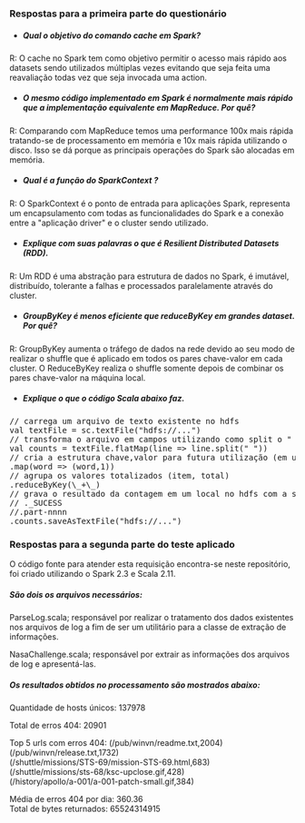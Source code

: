 ### Respostas para a primeira parte do questionário

- ##### Qual o objetivo do comando cache em Spark?
R:  O cache no Spark tem como objetivo permitir o acesso mais rápido aos datasets sendo utilizados múltiplas vezes evitando que seja feita uma reavaliação todas vez que seja invocada uma action.
- ##### O mesmo código implementado em Spark é normalmente mais rápido que a implementação equivalente em MapReduce. Por quê?
R: Comparando com MapReduce temos uma performance 100x mais rápida tratando-se de processamento em memória e 10x mais rápida utilizando o disco. Isso se dá porque as principais operações do Spark são alocadas em memória.
- ##### Qual é a função do SparkContext ?
R: O SparkContext é o ponto de entrada para aplicações Spark, representa um encapsulamento com todas as funcionalidades do Spark  e a conexão entre a "aplicação driver" e o cluster sendo utilizado.
- ##### Explique com suas palavras o que é Resilient Distributed Datasets (RDD).
R:  Um RDD é uma abstração para estrutura de dados no Spark, é imutável, distribuído, tolerante a falhas e processados paralelamente através do cluster.
- ##### GroupByKey é menos eficiente que reduceByKey em grandes dataset. Por quê?
R: GroupByKey aumenta o tráfego de dados na rede devido ao seu modo de realizar o shuffle que é aplicado em todos os pares chave-valor em cada cluster. O ReduceByKey realiza o shuffle somente depois de combinar os pares chave-valor na máquina local.
- ##### Explique o que o código Scala abaixo faz.
<pre>
// carrega um arquivo de texto existente no hdfs
val textFile = sc.textFile("hdfs://...")
// transforma o arquivo em campos utilizando como split o " " (espaço)
val counts = textFile.flatMap(line => line.split(" "))
// cria a estrutura chave,valor para futura utilização (em uma contagem)
.map(word => (word,1))
// agrupa os valores totalizados (item, total)
.reduceByKey(\_+\_)
// grava o resultado da contagem em um local no hdfs com a seguinte estrutura
// ._SUCESS
//.part-nnnn
.counts.saveAsTextFile("hdfs://...")
</pre>

### Respostas para a segunda parte do teste aplicado
O código fonte para atender esta requisição encontra-se neste repositório, foi criado utilizando o Spark 2.3 e Scala 2.11.

##### São dois os arquivos necessários:
ParseLog.scala; responsável por realizar o tratamento dos dados existentes nos arquivos de log a fim de ser um utilitário para a classe de extração de informações.

NasaChallenge.scala; responsável por extrair as informações dos arquivos de log e apresentá-las.

##### Os resultados obtidos no processamento são mostrados abaixo:

Quantidade de hosts únicos: 137978

Total de erros 404: 20901

Top 5 urls com erros 404: 
(/pub/winvn/readme.txt,2004)  
(/pub/winvn/release.txt,1732)  
(/shuttle/missions/STS-69/mission-STS-69.html,683)  
(/shuttle/missions/sts-68/ksc-upclose.gif,428)  
(/history/apollo/a-001/a-001-patch-small.gif,384)  

Média de erros 404 por dia: 360.36  
Total de bytes returnados: 65524314915
